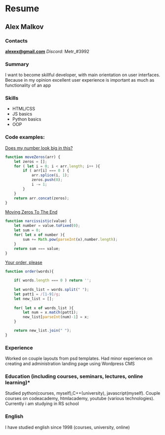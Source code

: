 # Resume
## Alex Malkov

### Contacts
**alexex@gmail.com** 
*Discord:* Metr_#3992

### Summary
I want to become skillful developer, with main orientation on user interfaces. Because in my opinion excellent user experience is important as much as functionality of an app

### Skills
* HTML/CSS
* JS basics
* Python basics
* OOP

### Code examples:

[Does my number look big in this?](https://www.codewars.com/kata/52597aa56021e91c93000cb0)
```javascript
function moveZeros(arr) {
	let zeros = [];
	for ( let i = 0; i < arr.length; i++ ){
		if ( arr[i] === 0 ) {
			arr.splice(i, 1);
			zeros.push(0);
			i -= 1;
		}
	}
	return arr.concat(zeros);
}
```

[Moving Zeros To The End](https://www.codewars.com/kata/5287e858c6b5a9678200083c)
```javascript
function narcissistic(value) {
	let number = value.toFixed(0);
	let sum = 0;
	for( let x of number ){
		sum += Math.pow(parseInt(x),number.length);
	}
	return sum === value;
}
```

[Your order, please](https://www.codewars.com/kata/55c45be3b2079eccff00010f)
```javascript
function order(words){

	if( words.length === 0 ) return '';
  
	let words_list = words.split(" ");
	let patt1 = /[1-9]/g;
	let new_list = [];
  
	for( let x of words_list ){
		let num = x.match(patt1);
		new_list[parseInt(num)-1] = x;
	}

	return new_list.join(" ");
}
```

### Experience
Worked on couple layouts from psd templates. Had minor experience on creating and administration landing page using Wordpress CMS

### Education (including courses, seminars, lectures, online learning)*
Studied python(courses, myself),C++(university), javascript(myself). Couple courses on codeacademy, htmlacademy, youtube (various technologies).
Currently i am studying in RS school

### English
I have studied english since 1998 (courses, university, online)